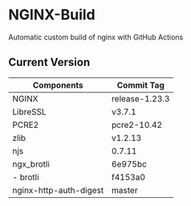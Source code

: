 # NGINX-Build
Automatic custom build of nginx with GitHub Actions

## Current Version
| Components | Commit Tag |
|--|--|
| NGINX | release-1.23.3 |
| LibreSSL | v3.7.1 |
| PCRE2 | pcre2-10.42 |
| zlib | v1.2.13 |
| njs | 0.7.11 |
| ngx_brotli | 6e975bc |
| - brotli | f4153a0 |
| nginx-http-auth-digest | master |
